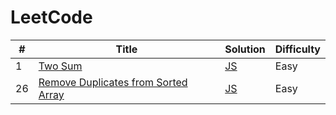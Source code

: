 # LeetCode

| # | Title | Solution | Difficulty |
| - | ----- | -------- | ---------- |
| 1 | [Two Sum](https://leetcode.com/problems/two-sum/) | [JS](0001-two-sum.js) | Easy |
| 26 | [Remove Duplicates from Sorted Array](https://leetcode.com/problems/remove-duplicates-from-sorted-array/) | [JS](0026-remove-duplicates-from-sorted-array.js) | Easy |

